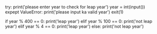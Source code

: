 try:
    print('please enter year to check for leap year')
    year = int(input())
expept ValueError:
    print('please input ka valid year')
    exit(1)

if year % 400 == 0:
    print('leap year')
elif year % 100 == 0:
      print('not leap year')
elif year % 4 == 0:
    print('leap year')
else:
    print('not leap year')
